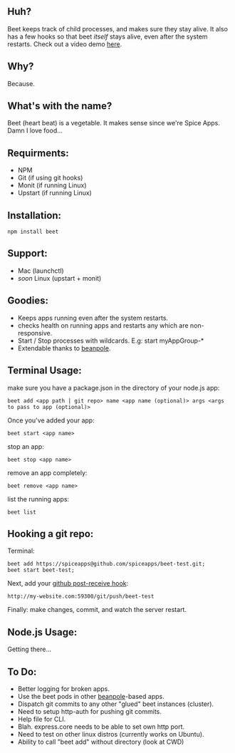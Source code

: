 Huh?
----

Beet keeps track of child processes, and makes sure they stay alive. It also has a few hooks so that beet *itself* stays alive, even after the system restarts. Check out a video demo [here](http://d.pr/OMGe).

Why?
----

Because.

What's with the name?
---------------------

Beet (heart beat) is a vegetable. It makes sense since we're Spice Apps. Damn I love food...

Requirments:
------------

- NPM
- Git (if using git hooks)
- Monit (if running Linux)
- Upstart (if running Linux)

Installation:
-------------

	npm install beet
	
Support:
-------

- Mac (launchctl)
- *soon* Linux (upstart + monit)


Goodies:
--------

- Keeps apps running even after the system restarts. 
- checks health on running apps and restarts any which are non-responsive.
- Start / Stop processes with wildcards. E.g: start myAppGroup-*
- Extendable thanks to [beanpole](https://github.com/spiceapps/beanpole). 


Terminal Usage:
---------------

make sure you have a package.json in the directory of your node.js app:

	beet add <app path | git repo> name <app name (optional)> args <args to pass to app (optional)>
	
Once you've added your app:

	beet start <app name>
	
stop an app:

	beet stop <app name>
	
remove an app completely:
	
	beet remove <app name>
		
list the running apps:
	
	beet list
	
Hooking a git repo:
-------------------

Terminal:

	beet add https://spiceapps@github.com/spiceapps/beet-test.git; 
	beet start beet-test;
	
Next, add your [github post-receive hook](http://help.github.com/post-receive-hooks/):

	http://my-website.com:59300/git/push/beet-test


Finally: make changes, commit, and watch the server restart.


Node.js Usage:
--------------

Getting there...

	
To Do:
-----

- Better logging for broken apps.
- Use the beet pods in other [beanpole](https://github.com/spiceapps/beanpole)-based apps.
- Dispatch git commits to any other "glued" beet instances (cluster).
- Need to setup http-auth for pushing git commits.
- Help file for CLI.
- Blah. express.core needs to be able to set own http port.
- Need to test on other linux distros (currently works on Ubuntu).
- Ability to call "beet add" without directory (look at CWD)
